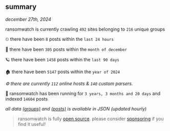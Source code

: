
## summary
_december 27th, 2024_

ransomwatch is currently crawling `492` sites belonging to `216` unique groups

⏲ there have been `8` posts within the `last 24 hours`

🦈 there have been `305` posts within the `month of december`

🪐 there have been `1458` posts within the `last 90 days`

🏚 there have been `5147` posts within the `year of 2024`

_⚙️ there are currently `112` online hosts & `140` custom parsers._

🦕 ransomwatch has been running for `3 years, 3 months and 20 days` and indexed `14604` posts

_all data  [(groups)](http://ransomwhat.telemetry.ltd/groups) and [(posts)](http://ransomwhat.telemetry.ltd/posts) is available in JSON (updated hourly)_

> ransomwatch is fully [open source](https://github.com/joshhighet/ransomwatch#ransomwatch--). please consider [sponsoring](https://github.com/sponsors/joshhighet) if you find it useful!
